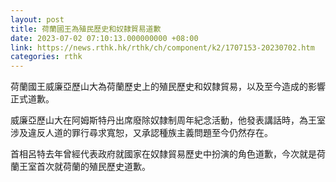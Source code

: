 ```yaml
---
layout: post
title: 荷蘭國王為殖民歷史和奴隸貿易道歉
date: 2023-07-02 07:10:13.000000000 +08:00
link: https://news.rthk.hk/rthk/ch/component/k2/1707153-20230702.htm
categories: rthk
---
```


荷蘭國王威廉亞歷山大為荷蘭歷史上的殖民歷史和奴隸貿易，以及至今造成的影響正式道歉。

威廉亞歷山大在阿姆斯特丹出席廢除奴隸制周年紀念活動，他發表講話時，為王室涉及違反人道的罪行尋求寬恕，又承認種族主義問題至今仍然存在。

首相呂特去年曾經代表政府就國家在奴隸貿易歷史中扮演的角色道歉，今次就是荷蘭王室首次就荷蘭的殖民歷史道歉。
